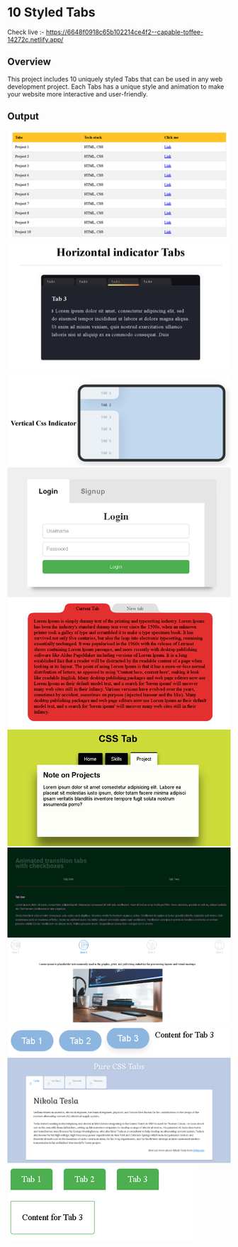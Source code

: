 # 10 Styled Tabs

Check live :- https://6648f0918c65b102214ce4f2--capable-toffee-14272c.netlify.app/


## Overview
This project includes 10 uniquely styled Tabs that can be used in any web development project. Each Tabs has a unique style and animation to make your website more interactive and user-friendly.

## Output

![alt text](image.png)
![alt text](image-1.png)
![alt text](image-2.png)
![alt text](image-3.png)
![alt text](image-4.png)
![alt text](image-5.png)
![alt text](image-6.png)
![alt text](image-7.png)
![alt text](image-8.png)
![alt text](image-9.png)
![alt text](image-10.png)


